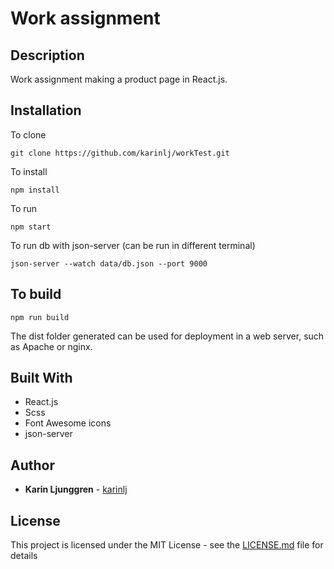 # Work assignment

## Description

Work assignment making a product page in React.js.

## Installation

To clone

`git clone https://github.com/karinlj/workTest.git`

To install

`npm install`

To run

`npm start`

To run db with json-server (can be run in different terminal)

`json-server --watch data/db.json --port 9000`

## To build

`npm run build`

The dist folder generated can be used for deployment in a web server, such as Apache or nginx.

## Built With

- React.js
- Scss
- Font Awesome icons
- json-server

## Author

- **Karin Ljunggren** - [karinlj](https://github.com/karinlj)

## License

This project is licensed under the MIT License - see the [LICENSE.md](LICENSE.md) file for details
